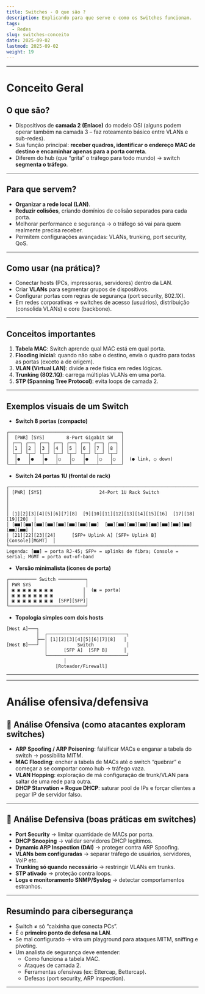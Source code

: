 ```yaml
---
title: Switches - O que são ?
description: Explicando para que serve e como os Switches funcionam.
tags:
  - Redes
slug: switches-conceito
date: 2025-09-02
lastmod: 2025-09-02
weight: 19
---
```

---
# Conceito Geral

## O que são?

- Dispositivos de **camada 2 (Enlace)** do modelo OSI (alguns podem operar também na camada 3 – faz roteamento básico entre VLANs e sub-redes).
- Sua função principal: **receber quadros, identificar o endereço MAC de destino e encaminhar apenas para a porta correta**.
- Diferem do hub (que “grita” o tráfego para todo mundo) → switch **segmenta o tráfego**.

---
## Para que servem?

- **Organizar a rede local (LAN)**.
- **Reduzir colisões**, criando domínios de colisão separados para cada porta.
- Melhorar performance e segurança → o tráfego só vai para quem realmente precisa receber.
- Permitem configurações avançadas: VLANs, trunking, port security, QoS.

---
## Como usar (na prática)?

- Conectar hosts (PCs, impressoras, servidores) dentro da LAN.
- Criar **VLANs** para segmentar grupos de dispositivos.
- Configurar portas com regras de segurança (port security, 802.1X).
- Em redes corporativas → switches de acesso (usuários), distribuição (consolida VLANs) e core (backbone).

---
## Conceitos importantes

1. **Tabela MAC**: Switch aprende qual MAC está em qual porta.
2. **Flooding inicial**: quando não sabe o destino, envia o quadro para todas as portas (exceto a de origem).
3. **VLAN (Virtual LAN)**: divide a rede física em redes lógicas.
4. **Trunking (802.1Q)**: carrega múltiplas VLANs em uma porta.
5. **STP (Spanning Tree Protocol)**: evita loops de camada 2.

---
## Exemplos visuais de um Switch

* **Switch 8 portas (compacto)**

```
┌─────────────────────────────────────────┐
│  [PWR] [SYS]        8-Port Gigabit SW   │
│ ┌──┐ ┌──┐ ┌──┐ ┌──┐ ┌──┐ ┌──┐ ┌──┐ ┌──┐ │
│ │1 │ │2 │ │3 │ │4 │ │5 │ │6 │ │7 │ │8 │ │
│ └┬─┘ └┬─┘ └┬─┘ └┬─┘ └┬─┘ └┬─┘ └┬─┘ └┬─┘ │
│  │●   │●   │●   │○   │○   │●   │○   │○  │  (● link, ○ down)
└──┴────┴────┴────┴────┴────┴────┴────┴───┘
```

* **Switch 24 portas 1U (frontal de rack)**

```
┌───────────────────────────────────────────────────────────────────────────────┐
│ [PWR] [SYS]                     24-Port 1U Rack Switch                        │
│                                                                               │
│ [1][2][3][4][5][6][7][8]  [9][10][11][12][13][14][15][16]  [17][18][19][20]  │
│ [■■][■■][■■][■■][■■][■■][■■][■■]  [■■][■■][■■][■■][■■][■■][■■][■■]  [■■][■■] │
│ [21][22][23][24]      [SFP+ Uplink A] [SFP+ Uplink B]       [Console][MGMT]  │
└───────────────────────────────────────────────────────────────────────────────┘
Legenda: [■■] = porta RJ-45; SFP+ = uplinks de fibra; Console = serial; MGMT = porta out-of-band
```

* **Versão minimalista (ícones de porta)**

```
┌────────── Switch ──────────┐
│ PWR SYS                    │
│ ▣ ▣ ▣ ▣ ▣ ▣ ▣ ▣           │  (▣ = porta)
│ ▣ ▣ ▣ ▣ ▣ ▣ ▣ ▣           │
│ ▣ ▣ ▣ ▣ ▣ ▣ ▣ ▣  [SFP][SFP]│
└────────────────────────────┘
```

* **Topologia simples com dois hosts**

```
[Host A]───┐
           │  ┌─────────────────────────────┐
           ├──│ [1][2][3][4][5][6][7][8]   │
[Host B]───┘  │           Switch            │
              │      [SFP A]  [SFP B]      │
              └─────────────────────────────┘
                     │
                  [Roteador/Firewall]
```

---
---
# Análise ofensiva/defensiva

## 🔸 Análise Ofensiva (como atacantes exploram switches)

- **ARP Spoofing / ARP Poisoning**: falsificar MACs e enganar a tabela do switch → possibilita MITM.
- **MAC Flooding**: encher a tabela de MACs até o switch “quebrar” e começar a se comportar como hub → tráfego vaza.
- **VLAN Hopping**: exploração de má configuração de trunk/VLAN para saltar de uma rede para outra.
- **DHCP Starvation + Rogue DHCP**: saturar pool de IPs e forçar clientes a pegar IP de servidor falso.

---
## 🔹 Análise Defensiva (boas práticas em switches)

- **Port Security** → limitar quantidade de MACs por porta.
- **DHCP Snooping** → validar servidores DHCP legítimos.
- **Dynamic ARP Inspection (DAI)** → proteger contra ARP Spoofing.
- **VLANs bem configuradas** → separar tráfego de usuários, servidores, VoIP etc.
- **Trunking só quando necessário** → restringir VLANs em trunks.
- **STP ativado** → proteção contra loops.
- **Logs e monitoramento SNMP/Syslog** → detectar comportamentos estranhos.

---
## Resumindo para cibersegurança

- Switch ≠ só “caixinha que conecta PCs”.
- É o **primeiro ponto de defesa na LAN**.
- Se mal configurado → vira um playground para ataques MITM, sniffing e pivoting.
- Um analista de segurança deve entender:
    - Como funciona a tabela MAC.
    - Ataques de camada 2.
    - Ferramentas ofensivas (ex: Ettercap, Bettercap).
    - Defesas (port security, ARP inspection).

---